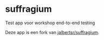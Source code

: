 # suffragium
Test app voor workshop end-to-end testing

Deze app is een fork van [jalbertsr/suffragium](https://github.com/jalbertsr/suffragium).
